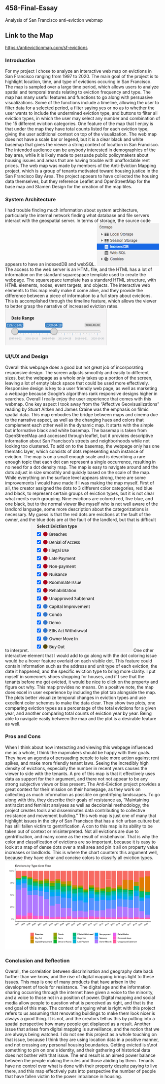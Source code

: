 ## 458-Final-Essay
Analysis of San Francisco anti-eviction webmap

## Link to the Map
https://antievictionmap.com/sf-evictions

### Introduction
For my project I chose to analyze an interactive web map on evictions in San Francisco ranging from 1997 to 2020. The main goal of the project is to highlight location, time, and type of evictions occuring in San Francisco. The map is sampled over a large time period, which allows users to analyze spatial and temporal trends relating to eviction frequency and type. The map has many useful features and functions to go along with persuasive visualizations. Some of the functions include a timeline, allowing the user to filter data for a selected period, a filter saying yes or no as to whether the user wants to include the undermined eviction type, and buttons to filter all eviction types, in which the user may select any number and combination of the 15 different eviction categories. One feature of the map that I enjoy is that under the map they have total counts listed for each eviction type, giving the user additional context on top of the visualization. The web map does not have a scale bar or legend, but it is a clear black and white basemap that gives the viewer a string context of location in San Francisco. The intended audience can be anybody interested in demographics of the bay area, while it is likely made to persuade public policymakers about housing issues and areas that are having trouble with unaffordable rent prices. The web map was made by members of the Anti-Eviction Mapping project, which is a group of tenants motivated toward housing justice in the San Francisco Bay Area. The project appears to have collected the housing data themselves, but they reference Leaflet and OpenStreetMap for the base map and Stamen Design for the creation of the map tiles. 

### System Architecture
I had trouble finding much information about system architecture, particularly the internal network finding what database and file servers interact with the geospatial server. In terms of storage, the source code appears to have an indexedDB and webSQL. 
![](img/458database.png)
The access to the web server is an HTML file, and the HTML has a lot of information on the standard squarespace template used to create the webpage. The squarespace template has a standard HTML structure, with HTML elements, nodes, event targets, and objects. The interactive web elements to this map really make it come alive, and they provide the difference between a piece of information to a full story about evictions. This is accomplished  through the timeline feature, which allows the viewer to better grasp the narrative of increased eviction rates.
![](img/458time.png)

### UI/UX and Design
Overall this webpage does a good but not great job of incorporating responsive design. The screen adjusts smoothly and easily to different sizes, but the webpage as a whole only takes up a portion of the screen, leaving a lot of empty black space that could be used more effectively. Responsive design is key to a user friendly web page, as well as marketing a webpage because Google’s algorithms rank responsive designs higher in searches. Overall I really enjoy the user experience that comes with this webmap. One key aspect I took away from the “Affective Geovisualizations” reading by Stuart Aitken and James Craine was the emphasis on filmic spatial data. This map embodies the bridge between maps and cinema due to the narrative aspect, as well as the changing hues and colors that complement each other well in the dynamic map. It starts with the simple but informative black and white basemap. The basemap is taken from OpenStreetMap and accessed through leaflet, but it provides descriptive information about San Francisco’s streets and neighborhoods while not looking too clustered. To add on to the basemap, the webpage only has one thematic layer, which consists of dots representing each instance of eviction. The map is on a small enough scale and is describing a rare enough topic that each dot can represent a single occurrence, resulting in no need for a dot density map. The map is easy to navigate around and the dots adjust in size smoothly and quickly based on the scale of the map. 
While everything on the surface level appears strong, there are some improvements I would have made if I was making the map myself. First of all, the creator assigned the dots to 3 different color categories, red blue and black, to represent certain groups of eviction types, but it is not clear what merits each grouping. Nine evictions are colored red, five blue, and one black, but to the normal viewer like myself who is not well aware of the landlord language, some more description about the categorizations is necessary. My guess is that the red dots are evictions at the fault of the owner, and the blue dots are at the fault of the landlord, but that is difficult to interpret.
![](img/458legend.png)
One other interactive element that I would add to go along with the dot coloring issue would be a hover feature overlaid on each visible dot. This feature could contain information such as the address and unit type of each eviction, the date it happened, and the specific eviction type to bring more clarity. I put myself in someone’s shoes shopping for houses, and if I see that the tenants before me got evicted, it would be nice to click on the property and figure out why. This map provides no means. 
On a positive note, the map does excel in user experience by including the plot tab alongside the map. The plots better visualize temporal changes in eviction types and use excellent color schemes to make the data clear. They show two plots, one comparing eviction types as a percentage of the total evictions for a given year, and another comparing total counts of eviction year by year. Being able to navigate easily between the map and the plot is a desirable feature as well.

### Pros and Cons
When I think about how interacting and viewing this webpage influenced me as a whole, I think the mapmakers should be happy with their goals. They have an agenda of persuading people to take more action against rent spikes, and make more friendly tenant laws. Seeing the incredibly high density of evictions, especially the number in recent years causes the viewer to side with the tenants. A pro of this map is that it effectively uses data as support for their argument, and there not not appear to be any strong subjective views or bias present. The Anti-Eviction project provides a great context for their mission on their homepage, as they work on collecting as much information as possible on gentrifying landscapes. To go along with this, they describe their goals of resistance as, “Maintaining antiracist and feminist analyses as well as decolonial methodology, the project creates tools and disseminates data contributing to collective resistance and movement building.” This web map is just one of many that highlight issues in the city of San Francisco that has a rich urban culture but has still fallen victim to gentrification. A con to this map is its ability to be taken out of context or misinterpreted. Not all evictions are due to gentrification, and many come as the result of misbehavior. That is why the color and classification of evictions are so important, because it is easy to look at a map of dense dots over a mall area and pin it all on property value increases or landlords. This is where the chart counters this argument well, because they have clear and concise colors to classify all eviction types.
![](img/458plot.png)

### Conclusion and Reflection
Overall, the correlation between discrimination and geography date back further than we know, and the rise of digital mapping brings light to these issues. This map is one of many products that have arisen in the development of tools for resistance. The digital age and the information sharing occurring through the internet have given a voice to the minority, and a voice to those not in a position of power. Digital mapping and social media allow people to question what is perceived as right, and that is the end goal of this map. The context of arguing what is right with this project refers to us assuming that renovating buildings to make them look nicer is always a good thing. It is not, and the creators tell us this by putting into a spatial perspective how many people get displaced as a result. 
Another issue that arises from digital mapping is surveillance, and the notion that we are always being watched. I do not see this project as a whole touching on that issue, because I think they are using location data in a positive manner, and not crossing any personal housing boundaries. Getting evicted is s\not something to pin on one's identity, and their gathering of historical data does not bother with that issue. The end result is an aimed power balance between the people making the rules and those abiding by them. Tenants have no control over what is done with their property despite paying to live there, and this map effectively puts into perspective the number of people that have fallen victim to the power imbalance in housing.
